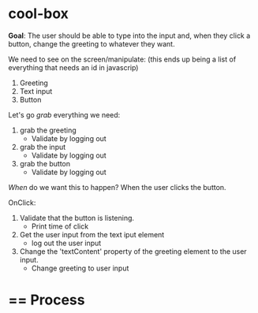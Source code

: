 # cool-box

**Goal**: The user should be able to type into the input and, when they click a button, change the greeting to whatever they want. 

We need to see on the screen/manipulate:
(this ends up being a list of everything that needs an id in javascrip)
1) Greeting
2) Text input
3) Button

Let's go _grab_ everything we need:
1) grab the greeting
   - Validate by logging out
2) grab the input
   - Validate by logging out
3) grab the button
   - Validate by logging out

_When_ do we want this to happen?
When the user clicks the button.

OnClick:
1) Validate that the button is listening.
    - Print time of click
2) Get the user input from the text iput element
    - log out the user input
3) Change the 'textContent' property of the greeting element to the user input.
    - Change greeting to user input

==
Process
==


